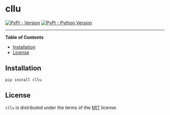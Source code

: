 # cllu

[![PyPI - Version](https://img.shields.io/pypi/v/cllu.svg)](https://pypi.org/project/cllu)
[![PyPI - Python Version](https://img.shields.io/pypi/pyversions/cllu.svg)](https://pypi.org/project/cllu)

-----

**Table of Contents**

- [Installation](#installation)
- [License](#license)

## Installation

```console
pip install cllu
```

## License

`cllu` is distributed under the terms of the [MIT](https://spdx.org/licenses/MIT.html) license.
